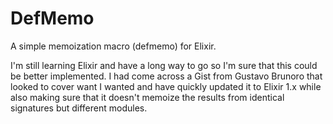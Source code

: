 DefMemo
=======

A simple memoization macro (defmemo) for Elixir.

I'm still learning Elixir and have a long way to go so I'm sure that this could
be better implemented. I had come across a Gist from Gustavo Brunoro that 
looked to cover want I wanted and have quickly updated it to Elixir 1.x while 
also making sure that it doesn't memoize the results from identical signatures
but different modules.


